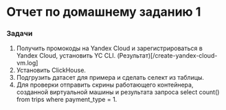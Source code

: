 # Отчет по домашнему заданию 1

### Задачи
1. Получить промокоды на Yandex Cloud и зарегистрироваться в Yandex Cloud, установить YC CLI.
(Результат)[/create-yandex-cloud-vm.log]
2. Установить ClickHouse.
3. Подгрузить датасет для примера и сделать селект из таблицы.
4. Для проверки отправить скрины работающего контейнера, созданной виртуальной машины и результата запроса select count() from trips where payment_type = 1.
